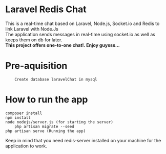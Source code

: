 # Laravel Redis Chat

This is a real-time chat based on Laravel, Node.js, Socket.io and Redis to link Laravel with Node.Js<br/>
The application sends messages in real-time using socket.io as well as keeps them on db for later.<br/>
<b>This project offers one-to-one chat!. Enjoy guysss...</b>

# Pre-aquisition
        Create database laravelChat in mysql
# How to run the app
	composer install
	npm install
	node nodejs/server.js (for starting the server)
        php artisan migrate --seed
	php artisan serve (Running the app)

Keep in mind that you need redis-server installed on your machine for the application to work.
